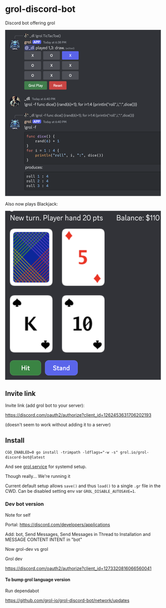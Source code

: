 # grol-discord-bot
Discord bot offering grol

![screenshot](screenshot.png)

Also now plays Blackjack:

![blackjack](blackjack.png)

## Invite link
Invite link (add grol bot to your server):

https://discord.com/oauth2/authorize?client_id=1262453631706202193

(doesn't seem to work without adding it to a server)
## Install

```
CGO_ENABLED=0 go install -trimpath -ldflags="-w -s" grol.io/grol-discord-bot@latest
```

And see [grol.service](grol.service) for systemd setup.

Though really... We're running it

Current default setup allows `save()` and thus `load()` to a single `.gr` file in the CWD.
Can be disabled setting env var `GROL_DISABLE_AUTOSAVE=1`.

### Dev bot version

Note for self

Portal: https://discord.com/developers/applications

Add: bot, Send Messages, Send Messages in Thread to Installation
and MESSAGE CONTENT INTENT in "bot"

Now grol-dev vs grol

Grol dev

https://discord.com/oauth2/authorize?client_id=1273320816066560041

#### To bump grol language version

Run dependabot

https://github.com/grol-io/grol-discord-bot/network/updates
